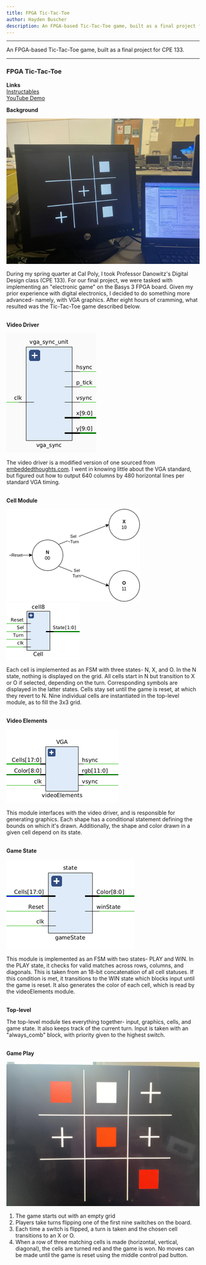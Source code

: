 ```yaml
---
title: FPGA Tic-Tac-Toe
author: Hayden Buscher
description: An FPGA-based Tic-Tac-Toe game, built as a final project for CPE 133.
---
```


<div class="border header">
<hr>
<p>An FPGA-based Tic-Tac-Toe game, built as a final project for CPE 133.
</p>
<hr>
</div>

### FPGA Tic-Tac-Toe
**Links**  
[Instructables](https://www.instructables.com/FPGA-Tic-Tac-Toe-1/)  
[YouTube Demo](https://www.youtube.com/watch?v=AvhSmPAga2U)

**Background**  

![The completed Tic-Tac-Toe game](/projects/img/tictactoe_finished.png)

During my spring quarter at Cal Poly, I took Professor Danowitz's Digital Design class (CPE 133). For our final project, we were tasked with implementing an "electronic game" on the Basys 3 FPGA board. Given my prior experience with digital electronics, I decided to do something more advanced- namely, with VGA graphics. After eight hours of cramming, what resulted was the Tic-Tac-Toe game described below.<br><br>

**Video Driver**  

![Video driver](/projects/img/tictactoe_video.png)

The video driver is a modified version of one sourced from [embeddedthoughts.com](https://embeddedthoughts.com/2016/07/29/driving-a-vga-monitor-using-an-fpga/). I went in knowing little about the VGA standard, but figured out how to output 640 columns by 480 horizontal lines per standard VGA timing.<br><br>

**Cell Module**

![Cell fsm](/projects/img/tictactoe_cellfsm.png)
![Cell module](/projects/img/tictactoe_cell.png)

Each cell is implemented as an FSM with three states- N, X, and O. In the N state, nothing is displayed on the grid. All cells start in N but transition to X or O if selected, depending on the turn. Corresponding symbols are displayed in the latter states. Cells stay set until the game is reset, at which they revert to N. Nine individual cells are instantiated in the top-level module, as to fill the 3x3 grid.<br><br>

**Video Elements**

![Elements](/projects/img/tictactoe_elements.png)

This module interfaces with the video driver, and is responsible for generating graphics. Each shape has a conditional statement defining the bounds on which it's drawn. Additionally, the shape and color drawn in a given cell depend on its state.<br><br>

**Game State**

![Game state](/projects/img/tictactoe_gamestate.png)

This module is implemented as an FSM with two states- PLAY and WIN. In the PLAY state, it checks for valid matches across rows, columns, and diagonals. This is taken from an 18-bit concatenation of all cell statuses. If this condition is met, it transitions to the WIN state which blocks input until the game is reset. It also generates the color of each cell, which is read by the videoElements module.<br><br>

**Top-level**

The top-level module ties everything together- input, graphics, cells, and game state. It also keeps track of the current turn. Input is taken with an "always_comb" block, with priority given to the highest switch.<br><br>

**Game Play**

![Game Play](/projects/img/tictactoe_gameplay.png)

1. The game starts out with an empty grid
2. Players take turns flipping one of the first nine switches on the board.
3. Each time a switch is flipped, a turn is taken and the chosen cell transitions to an X or O.
4. When a row of three matching cells is made (horizontal, vertical, diagonal), the cells are turned red and the game is won. No moves can be made until the game is reset using the middle control pad button.
